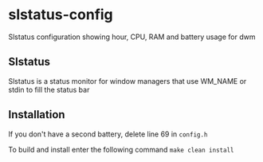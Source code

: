slstatus-config
==========================
Slstatus configuration showing hour, CPU, RAM and battery usage for dwm

Slstatus
--------
Slstatus is a status monitor for window managers that use WM_NAME or stdin to fill the status bar

Installation
--------
If you don't have a second battery, delete line 69 in `config.h`

To build and install enter the following command
```make clean install```
